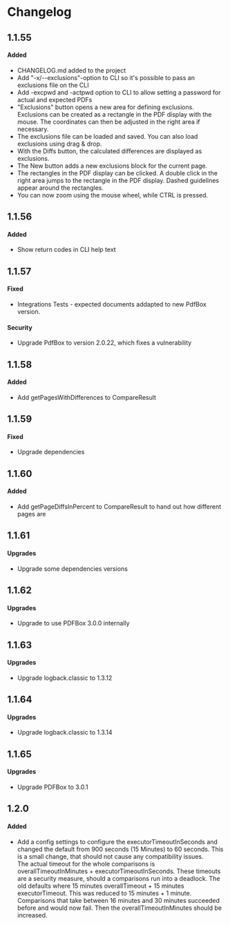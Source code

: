# Changelog

## 1.1.55

#### Added
- CHANGELOG.md added to the project
- Add "-x/--exclusions"-option to CLI so it's possible to pass an exclusions file on the CLI
- Add -excpwd and -actpwd option to CLI to allow setting a password for actual and expected PDFs
- "Exclusions" button opens a new area for defining exclusions. Exclusions can be created as a rectangle in the PDF display with the mouse. The coordinates can then be adjusted in the right area if necessary.
- The exclusions file can be loaded and saved. You can also load exclusions using drag & drop.
- With the Diffs button, the calculated differences are displayed as exclusions.
- The New button adds a new exclusions block for the current page.
- The rectangles in the PDF display can be clicked. A double click in the right area jumps to the rectangle in the PDF display. Dashed guidelines appear around the rectangles.
- You can now zoom using the mouse wheel, while CTRL is pressed.

## 1.1.56

#### Added
- Show return codes in CLI help text

## 1.1.57

#### Fixed
- Integrations Tests - expected documents addapted to new PdfBox version.

#### Security
- Upgrade PdfBox to version 2.0.22, which fixes a vulnerability

## 1.1.58

#### Added
- Add getPagesWithDifferences to CompareResult

## 1.1.59

#### Fixed
- Upgrade dependencies

## 1.1.60

#### Added
- Add getPageDiffsInPercent to CompareResult to hand out how different pages are

## 1.1.61

#### Upgrades
- Upgrade some dependencies versions

## 1.1.62

#### Upgrades
- Upgrade to use PDFBox 3.0.0 internally

## 1.1.63

#### Upgrades
- Upgrade logback.classic to 1.3.12

## 1.1.64

#### Upgrades
- Upgrade logback.classic to 1.3.14

## 1.1.65

#### Upgrades
- Upgrade PDFBox to 3.0.1

## 1.2.0

#### Added
- Add a config settings to configure the executorTimeoutInSeconds and changed the default from 900 seconds (15 Minutes) to 60 seconds. This is a small change,
that should not cause any compatibility issues.\
The actual timeout for the whole comparisons is overallTimeoutInMinutes + executorTimeoutInSeconds. These timeouts are a security measure, should a comparisons
run into a deadlock. The old defaults where 15 minutes overallTimeout + 15 minutes executorTimeout. This was reduced to 15 minutes + 1 minute. Comparisons that 
take between 16 minutes and 30 minutes succeeded before and would now fail. Then the overallTimeoutInMinutes should be increased.